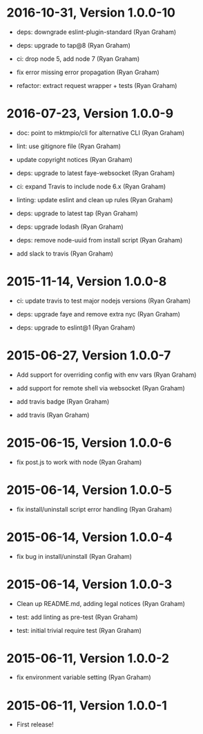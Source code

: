 2016-10-31, Version 1.0.0-10
============================

 * deps: downgrade eslint-plugin-standard (Ryan Graham)

 * deps: upgrade to tap@8 (Ryan Graham)

 * ci: drop node 5, add node 7 (Ryan Graham)

 * fix error missing error propagation (Ryan Graham)

 * refactor: extract request wrapper + tests (Ryan Graham)


2016-07-23, Version 1.0.0-9
===========================

 * doc: point to mktmpio/cli for alternative CLI (Ryan Graham)

 * lint: use gitignore file (Ryan Graham)

 * update copyright notices (Ryan Graham)

 * deps: upgrade to latest faye-websocket (Ryan Graham)

 * ci: expand Travis to include node 6.x (Ryan Graham)

 * linting: update eslint and clean up rules (Ryan Graham)

 * deps: upgrade to latest tap (Ryan Graham)

 * deps: upgrade lodash (Ryan Graham)

 * deps: remove node-uuid from install script (Ryan Graham)

 * add slack to travis (Ryan Graham)


2015-11-14, Version 1.0.0-8
===========================

 * ci: update travis to test major nodejs versions (Ryan Graham)

 * deps: upgrade faye and remove extra nyc (Ryan Graham)

 * deps: upgrade to eslint@1 (Ryan Graham)


2015-06-27, Version 1.0.0-7
===========================

 * Add support for overriding config with env vars (Ryan Graham)

 * add support for remote shell via websocket (Ryan Graham)

 * add travis badge (Ryan Graham)

 * add travis (Ryan Graham)


2015-06-15, Version 1.0.0-6
===========================

 * fix post.js to work with node (Ryan Graham)


2015-06-14, Version 1.0.0-5
===========================

 * fix install/uninstall script error handling (Ryan Graham)


2015-06-14, Version 1.0.0-4
===========================

 * fix bug in install/uninstall (Ryan Graham)


2015-06-14, Version 1.0.0-3
===========================

 * Clean up README.md, adding legal notices (Ryan Graham)

 * test: add linting as pre-test (Ryan Graham)

 * test: initial trivial require test (Ryan Graham)


2015-06-11, Version 1.0.0-2
===========================

 * fix environment variable setting (Ryan Graham)


2015-06-11, Version 1.0.0-1
===========================

 * First release!
